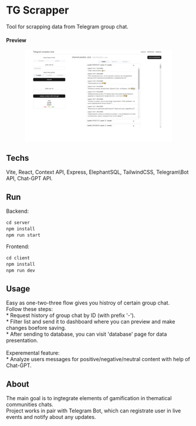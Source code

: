 # TG Scrapper 
Tool for scrapping data from Telegram group chat. 

#### Preview 
<center><img src="./client/public/pre.png" alt="screenshot" width=400 center/></center>

## Techs
Vite, React, Context API, Express, ElephantSQL, TailwindCSS, Telegram\Bot API, Chat-GPT API.

## Run

Backend: 
```js
cd server
npm install 
npm run start
```
   
Frontend: 
```js
cd client
npm install 
npm run dev

```

## Usage
Easy as one-two-three flow gives you histroy of certain group chat. <br>
Follow these steps: <br>
    * Request history of group chat by ID (with prefix '-'). <br>
    * Filter list and send it to dashboard where you can preview and make changes boefore saving. <br>
    * After sending to database, you can visit 'database' page for data presentation. <br>
<br>
Experemental feature: <br>
    * Analyze users messages for positive/negative/neutral content with help of Chat-GPT.<br>

## About 
The main goal is to ingtegrate elements of gamification in thematical communities chats. <br>
Project works in pair with Telegram Bot, which can registrate user in live events and notify about any updates. 